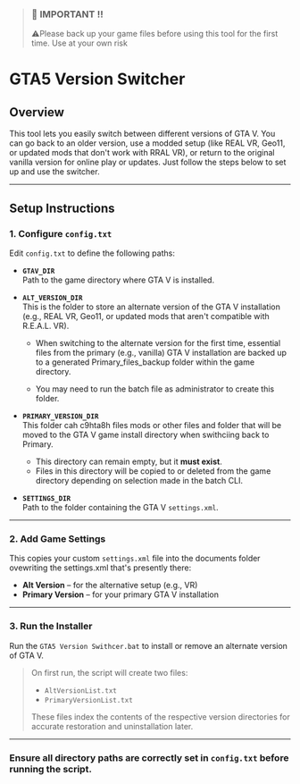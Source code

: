 >### 📣 IMPORTANT !!
>⚠️Please back up your game files before using this tool for the first time. Use at your own risk

# GTA5 Version Switcher

## Overview
This tool lets you easily switch between different versions of GTA V. You can go back to an older version, use a modded setup (like REAL VR, Geo11, or updated mods that don't work with RRAL VR), or return to the original vanilla version for online play or updates. Just follow the steps below to set up and use the switcher.

---

## Setup Instructions

### 1. Configure `config.txt`

Edit `config.txt` to define the following paths:

- **`GTAV_DIR`**  
  Path to the game directory where GTA V is installed.

- **`ALT_VERSION_DIR`**  
This is the folder to store an alternate version of the GTA V installation (e.g., REAL VR, Geo11, or updated mods that aren't compatible with R.E.A.L. VR).

	- When switching to the alternate version for the first time, essential files from the primary (e.g., vanilla) GTA V installation are backed up to a generated Primary_files_backup folder within the game directory.
	
	- You may need to run the batch file as administrator to create this folder.

- **`PRIMARY_VERSION_DIR`**  
This folder cah c9hta8h files mods or other files and folder that will be moved to the GTA V game install directory when swithciing back to Primary.  
	- This directory can remain empty, but it **must exist**.  
	- Files in this directory will be copied to or deleted from the game directory depending on selection made in the batch CLI.

- **`SETTINGS_DIR`**  
Path to the folder containing the GTA V `settings.xml`.

---

### 2. Add Game Settings
This copies your custom `settings.xml` file into the documents folder ovewriting the settings.xml that's presently there:

- **Alt Version** – for the alternative setup (e.g., VR)
- **Primary Version** – for your primary GTA V installation

---

### 3. Run the Installer
Run the `GTA5 Version Swithcer.bat` to install or remove an alternate version of GTA V.

> On first run, the script will create two files:  
> - `AltVersionList.txt`  
> - `PrimaryVersionList.txt`  
>
> These files index the contents of the respective version directories for accurate restoration and uninstallation later.

---

### Ensure all directory paths are correctly set in `config.txt` before running the script.

